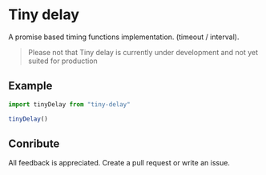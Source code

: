 # Tiny delay

A promise based timing functions implementation. (timeout / interval).

> Please not that Tiny delay is currently under development and not yet suited for production

## Example



```js
import tinyDelay from "tiny-delay"

tinyDelay()
```



## Conribute

All feedback is appreciated. Create a pull request or write an issue.
